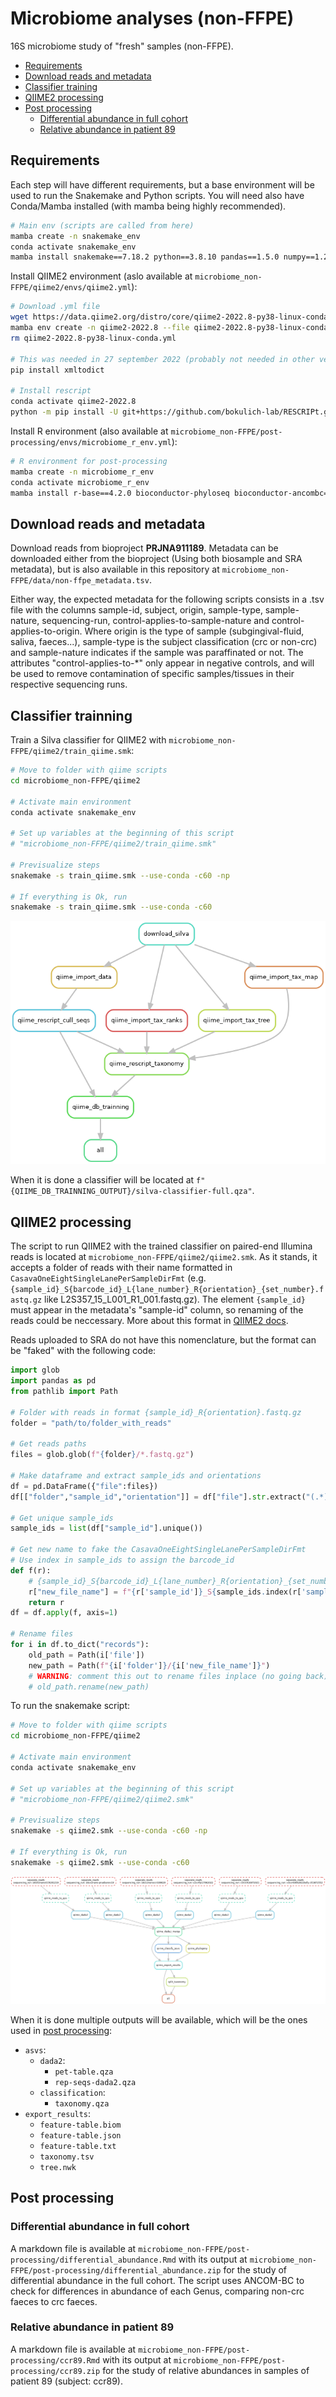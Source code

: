 # Microbiome analyses (non-FFPE)
16S microbiome study of "fresh" samples (non-FFPE).
- [Requirements](#requirements)
- [Download reads and metadata](#download-reads-and-metadata)
- [Classifier training](#classifier-trainning)
- [QIIME2 processing](#qiime2-processing)
- [Post processing](#post-processing)
    - [Differential abundance in full cohort](#differential-abundance-in-full-cohort)
    - [Relative abundance in patient 89](#relative-abundance-in-patient-89)

## Requirements
Each step will have different requirements, but a base environment will be used to run the Snakemake and Python scripts. You will need also have Conda/Mamba installed (with mamba being highly recommended).

```sh
# Main env (scripts are called from here)
mamba create -n snakemake_env
conda activate snakemake_env
mamba install snakemake==7.18.2 python==3.8.10 pandas==1.5.0 numpy==1.23.1 colorama matplotlib seaborn
```

Install QIIME2 environment (aslo available at `microbiome_non-FFPE/qiime2/envs/qiime2.yml`):
```sh
# Download .yml file
wget https://data.qiime2.org/distro/core/qiime2-2022.8-py38-linux-conda.yml
mamba env create -n qiime2-2022.8 --file qiime2-2022.8-py38-linux-conda.yml
rm qiime2-2022.8-py38-linux-conda.yml

# This was needed in 27 september 2022 (probably not needed in other versions)
pip install xmltodict

# Install rescript
conda activate qiime2-2022.8
python -m pip install -U git+https://github.com/bokulich-lab/RESCRIPt.git
```

Install R environment (also available at `microbiome_non-FFPE/post-processing/envs/microbiome_r_env.yml`):
```sh
# R environment for post-processing
mamba create -n microbiome_r_env
conda activate microbiome_r_env
mamba install r-base==4.2.0 bioconductor-phyloseq bioconductor-ancombc==2.0.1 bioconductor-ggtree r-plotly r-ggplot2 r-dt r-devtools r-data.table r-venndiagram r-egg r-randomcolor
```

## Download reads and metadata

Download reads from bioproject **PRJNA911189**. Metadata can be downloaded either from the bioproject (Using both biosample and SRA metadata), but is also available in this repository at `microbiome_non-FFPE/data/non-ffpe_metadata.tsv`.

Either way, the expected metadata for the following scripts consists in a .tsv file with the columns sample-id, subject, origin, sample-type, sample-nature, sequencing-run, control-applies-to-sample-nature and control-applies-to-origin. Where origin is the type of sample (subgingival-fluid, saliva, faeces...), sample-type is the subject classification (crc or non-crc) and sample-nature indicates if the sample was paraffinated or not. The attributes "control-applies-to-*" only appear in negative controls, and will be used to remove contamination of specific samples/tissues in their respective sequencing runs.

## Classifier trainning

Train a Silva classifier for QIIME2 with `microbiome_non-FFPE/qiime2/train_qiime.smk`:

```sh
# Move to folder with qiime scripts
cd microbiome_non-FFPE/qiime2

# Activate main environment
conda activate snakemake_env

# Set up variables at the beginning of this script
# "microbiome_non-FFPE/qiime2/train_qiime.smk"

# Previsualize steps
snakemake -s train_qiime.smk --use-conda -c60 -np

# If everything is Ok, run
snakemake -s train_qiime.smk --use-conda -c60
```

<p align="center">
  <img src="qiime2/train_qiime_dag.png">
</p>


When it is done a classifier will be located at `f"{QIIME_DB_TRAINNING_OUTPUT}/silva-classifier-full.qza"`.


## QIIME2 processing

The script to run QIIME2 with the trained classifier on paired-end Illumina reads is located at `microbiome_non-FFPE/qiime2/qiime2.smk`. As it stands, it accepts a folder of reads with their name formatted in `CasavaOneEightSingleLanePerSampleDirFmt` (e.g. `{sample_id}_S{barcode_id}_L{lane_number}_R{orientation}_{set_number}.fastq.gz` like L2S357_15_L001_R1_001.fastq.gz). The element `{sample_id}` must appear in the metadata's "sample-id" column, so renaming of the reads could be neccessary. More about this format in [QIIME2 docs](https://docs.qiime2.org/2022.8/tutorials/importing/?highlight=casavaoneeightsinglelanepersampledirfmt#casava-1-8-paired-end-demultiplexed-fastq).

Reads uploaded to SRA do not have this nomenclature, but the format can be "faked" with the following code:
```py
import glob
import pandas as pd
from pathlib import Path

# Folder with reads in format {sample_id}_R{orientation}.fastq.gz
folder = "path/to/folder_with_reads"

# Get reads paths
files = glob.glob(f"{folder}/*.fastq.gz")

# Make dataframe and extract sample_ids and orientations
df = pd.DataFrame({"file":files})
df[["folder","sample_id","orientation"]] = df["file"].str.extract("(.*)/(.*)_R(\d).fastq.gz", expand=True)

# Get unique sample_ids
sample_ids = list(df["sample_id"].unique())

# Get new name to fake the CasavaOneEightSingleLanePerSampleDirFmt
# Use index in sample_ids to assign the barcode_id
def f(r):
    # {sample_id}_S{barcode_id}_L{lane_number}_R{orientation}_{set_number}.fastq.gz
    r["new_file_name"] = f"{r['sample_id']}_S{sample_ids.index(r['sample_id'])+1}_L001_R{r['orientation']}_001.fastq.gz"
    return r
df = df.apply(f, axis=1)

# Rename files
for i in df.to_dict("records"):
    old_path = Path(i['file'])
    new_path = Path(f"{i['folder']}/{i['new_file_name']}")
    # WARNING: comment this out to rename files inplace (no going back)
    # old_path.rename(new_path) 

```
To run the snakemake script:

```sh
# Move to folder with qiime scripts
cd microbiome_non-FFPE/qiime2

# Activate main environment
conda activate snakemake_env

# Set up variables at the beginning of this script
# "microbiome_non-FFPE/qiime2/qiime2.smk"

# Previsualize steps
snakemake -s qiime2.smk --use-conda -c60 -np

# If everything is Ok, run
snakemake -s qiime2.smk --use-conda -c60
```

<p align="center">
  <img src="qiime2/qiime2_dag.png">
</p>



When it is done multiple outputs will be available, which will be the ones used in [post processing](#post-processing):
- `asvs`: 
    - `dada2`:
        - `pet-table.qza`
        - `rep-seqs-dada2.qza`
    - `classification`:
        - `taxonomy.qza`
- `export_results`:
    - `feature-table.biom`
    - `feature-table.json`
    - `feature-table.txt`
    - `taxonomy.tsv`
    - `tree.nwk`

## Post processing

### Differential abundance in full cohort
A markdown file is available at `microbiome_non-FFPE/post-processing/differential_abundance.Rmd` with its output at `microbiome_non-FFPE/post-processing/differential_abundance.zip` for the study of differential abundance in the full cohort. The script uses ANCOM-BC to check for differences in abundance of each Genus, comparing non-crc faeces to crc faeces. 

### Relative abundance in patient 89
A markdown file is available at `microbiome_non-FFPE/post-processing/ccr89.Rmd` with its output at `microbiome_non-FFPE/post-processing/ccr89.zip` for the study of relative abundances in samples of patient 89 (subject: ccr89).


